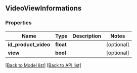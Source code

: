 ## VideoViewInformations

### Properties
Name | Type | Description | Notes
------------ | ------------- | ------------- | -------------
**id_product_video** | **float** |  | [optional] 
**view** | **bool** |  | [optional] 

[[Back to Model list]](#documentation-for-models) [[Back to API list]](#documentation-for-api-endpoints)


